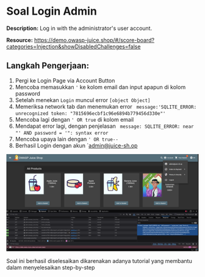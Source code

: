 # Soal Login Admin

**Description:** Log in with the administrator's user account.

**Resource:** https://demo.owasp-juice.shop/#/score-board?categories=Injection&showDisabledChallenges=false

## Langkah Pengerjaan:
1. Pergi ke Login Page via Account Button
2. Mencoba memasukkan `'` ke kolom email dan input apapun di kolom password
3. Setelah menekan `Login` muncul error `[object Object]`
4. Memeriksa network tab dan menemukan error ` message:'SQLITE_ERROR: unrecognized token: "7815696ecbf1c96e6894b779456d330e"'`
5. Mencoba lagi dengan `' OR true` di kolom email
6. Mendapat error lagi, dengan penjelasan ` message: SQLITE_ERROR: near "' AND password = '": syntax error`
7. Mencoba upaya lain dengan `' OR true--   `
8. Berhasil Login dengan akun `admin@juice-sh.op

![alt text](assets/image1.png)

Soal ini berhasil diselesaikan dikarenakan adanya tutorial yang membantu dalam menyelesaikan step-by-step
